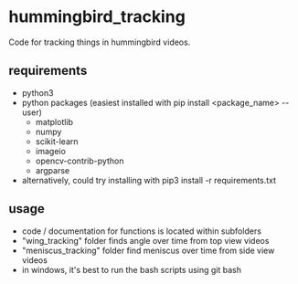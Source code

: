 # hummingbird_tracking
Code for tracking things in hummingbird videos.

## requirements
- python3
- python packages (easiest installed with pip install <package_name> --user)
    - matplotlib
    - numpy
    - scikit-learn
    - imageio
    - opencv-contrib-python
    - argparse
- alternatively, could try installing with pip3 install -r requirements.txt
    
## usage
- code / documentation for functions is located within subfolders
- "wing_tracking" folder finds angle over time from top view videos
- "meniscus_tracking" folder find meniscus over time from side view videos
- in windows, it's best to run the bash scripts using git bash


